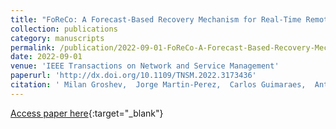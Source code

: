 ```yaml
---
title: "FoReCo: A Forecast-Based Recovery Mechanism for Real-Time Remote Control of Robotic Manipulators"
collection: publications
category: manuscripts
permalink: /publication/2022-09-01-FoReCo-A-Forecast-Based-Recovery-Mechanism-for-Real-Time-Remote-Control-of-Robotic-Manipulators
date: 2022-09-01
venue: 'IEEE Transactions on Network and Service Management'
paperurl: 'http://dx.doi.org/10.1109/TNSM.2022.3173436'
citation: ' Milan Groshev,  Jorge Martin-Perez,  Carlos Guimaraes,  Antonio Oliva,  Carlos Bernardos, &quot;FoReCo: A Forecast-Based Recovery Mechanism for Real-Time Remote Control of Robotic Manipulators.&quot; IEEE Transactions on Network and Service Management, 2022.'
---
```

[Access paper here](http://dx.doi.org/10.1109/TNSM.2022.3173436){:target="_blank"}

